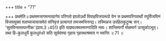 +++
title = "71"

+++
प्रथमेति॥ प्रथममजागमनात्प्रागेव परिगतो ज्ञातोऽर्थो विवाहविजयरूपो येन स प्रथमपरिगतार्थो रघुर्विजयिनं विजययुक्तं श्लाघ्यजायासमेतं संनिवृत्तं प्रत्यागतं तमजमभिनन्द्य। तस्मिन्नज उपहितकुटुम्बः सन्। 'सुतविन्यस्तपत्नीकः'(प्राय.3।451) इति याज्ञवल्क्यस्मरणादिति भावः। शान्तिमार्गो मोक्षमार्ग उत्सुकोऽभूत्। तथा हि-कुलधुर्ये कुलधुरंधरे सति सूर्यवंश्या गृहाय गृहस्थाश्रमाय न भवन्ति ॥ 71 ॥